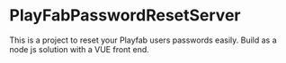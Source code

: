 # PlayFabPasswordResetServer
This is a project to reset your Playfab users passwords easily. Build as a node js solution with a VUE front end.
